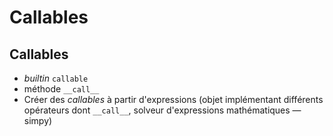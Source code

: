 # Callables

## Callables

- _builtin_ `callable`
- méthode `__call__`
- Créer des _callables_ à partir d'expressions (objet implémentant différents opérateurs dont `__call__`, solveur d'expressions mathématiques — simpy)
